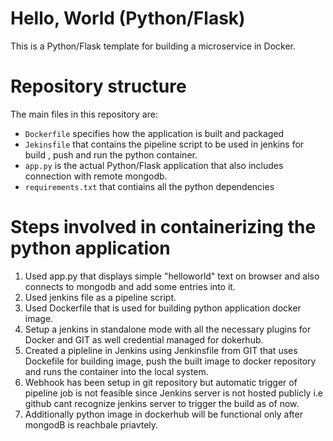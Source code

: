 # Hello, World (Python/Flask)

This is a Python/Flask template for building a microservice in  Docker.

# Repository structure

The main files in this repository are:

* `Dockerfile` specifies how the application is built and packaged
* `Jekinsfile` that contains the pipeline script to be used in jenkins for build , push and run the python container.
* `app.py` is the actual Python/Flask application that also includes connection with remote mongodb.
* `requirements.txt` that contiains all the python dependencies

# Steps involved in containerizing the python application
 1. Used app.py that displays simple "helloworld" text on browser and also connects to mongodb and add some entries into it.
 2. Used jenkins file as a pipeline script.
 3. Used Dockerfile that is used for building python application docker image.
 4. Setup a jenkins in standalone mode with all the necessary plugins for Docker and GIT as well credential managed for dokerhub.
 5. Created a pipleline in Jenkins using Jenkinsfile from GIT that uses Dockefile for building image, push the built image to docker repository and runs the container into the  local system.
 6.  Webhook has been setup in git repository but automatic trigger of pipeline job is not feasible since Jenkins server is not hosted publicly i.e github cant recognize jenkins server to trigger the build as of now.
 7.  Additionally python image in dockerhub will be functional only after mongodB is reachbale priavtely.
